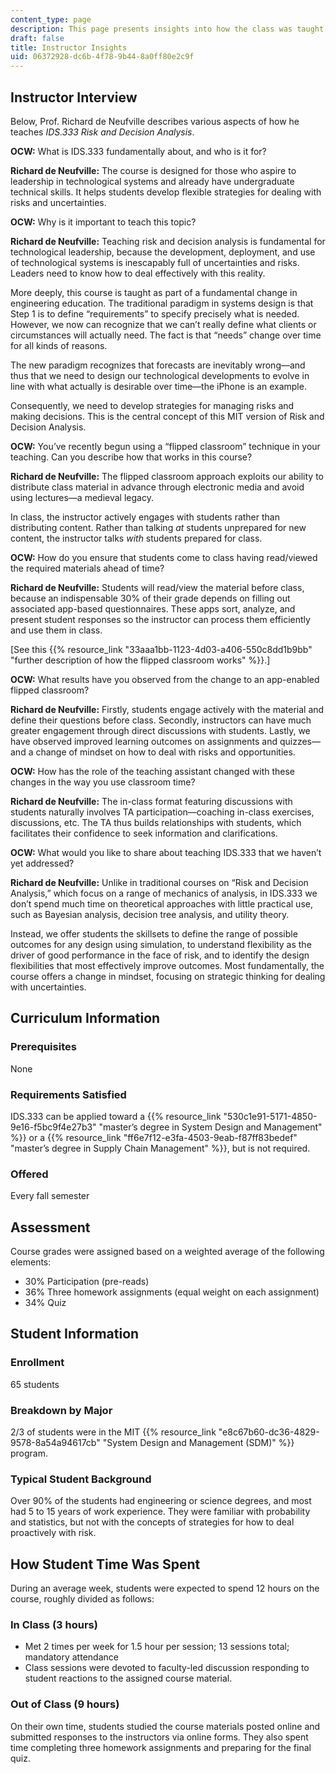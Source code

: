```yaml
---
content_type: page
description: This page presents insights into how the class was taught.
draft: false
title: Instructor Insights
uid: 06372928-dc6b-4f78-9b44-8a0ff80e2c9f
---
```

## Instructor Interview

Below, Prof. Richard de Neufville describes various aspects of how he teaches *IDS.333 Risk and Decision Analysis*.

**OCW:** What is IDS.333 fundamentally about, and who is it for?

**Richard de Neufville:** The course is designed for those who aspire to leadership in technological systems and already have undergraduate technical skills. It helps students develop flexible strategies for dealing with risks and uncertainties.

**OCW:** Why is it important to teach this topic?

**Richard de Neufville:** Teaching risk and decision analysis is fundamental for technological leadership, because the development, deployment, and use of technological systems is inescapably full of uncertainties and risks. Leaders need to know how to deal effectively with this reality. 

More deeply, this course is taught as part of a fundamental change in engineering education. The traditional paradigm in systems design is that Step 1 is to define “requirements” to specify precisely what is needed. However, we now can recognize that we can’t really define what clients or circumstances will actually need. The fact is that “needs” change over time for all kinds of reasons.

The new paradigm recognizes that forecasts are inevitably wrong—and thus that we need to design our technological developments to evolve in line with what actually is desirable over time—the iPhone is an example.

Consequently, we need to develop strategies for managing risks and making decisions. This is the central concept of this MIT version of Risk and Decision Analysis.

**OCW:** You’ve recently begun using a “flipped classroom” technique in your teaching. Can you describe how that works in this course?

**Richard de Neufville:** The flipped classroom approach exploits our ability to distribute class material in advance through electronic media and avoid using lectures—a medieval legacy.

In class, the instructor actively engages with students rather than distributing content. Rather than talking *at* students unprepared for new content, the instructor talks *with* students prepared for class.

**OCW:** How do you ensure that students come to class having read/viewed the required materials ahead of time?

**Richard de Neufville:** Students will read/view the material before class, because an indispensable 30% of their grade depends on filling out associated app-based questionnaires. These apps sort, analyze, and present student responses so the instructor can process them efficiently and use them in class.

\[See this {{% resource_link "33aaa1bb-1123-4d03-a406-550c8dd1b9bb" "further description of how the flipped classroom works" %}}.\] 

**OCW:** What results have you observed from the change to an app-enabled flipped classroom?

**Richard de Neufville:** Firstly, students engage actively with the material and define their questions before class. Secondly, instructors can have much greater engagement through direct discussions with students. Lastly, we have observed improved learning outcomes on assignments and quizzes—and a change of mindset on how to deal with risks and opportunities.

**OCW:** How has the role of the teaching assistant changed with these changes in the way you use classroom time?

**Richard de Neufville:** The in-class format featuring discussions with students naturally involves TA participation—coaching in-class exercises, discussions, etc. The TA thus builds relationships with students, which facilitates their confidence to seek information and clarifications.

**OCW:** What would you like to share about teaching IDS.333 that we haven’t yet addressed?

**Richard de Neufville:** Unlike in traditional courses on “Risk and Decision Analysis,” which focus on a range of mechanics of analysis, in IDS.333 we don’t spend much time on theoretical approaches with little practical use, such as Bayesian analysis, decision tree analysis, and utility theory.

Instead, we offer students the skillsets to define the range of possible outcomes for any design using simulation, to understand flexibility as the driver of good performance in the face of risk, and to identify the design flexibilities that most effectively improve outcomes. Most fundamentally, the course offers a change in mindset, focusing on strategic thinking for dealing with uncertainties.

## Curriculum Information

### Prerequisites

None

### Requirements Satisfied

IDS.333 can be applied toward a {{% resource_link "530c1e91-5171-4850-9e16-f5bc9f4e27b3" "master’s degree in System Design and Management" %}} or a {{% resource_link "ff6e7f12-e3fa-4503-9eab-f87ff83bedef" "master’s degree in Supply Chain Management" %}}, but is not required.

### Offered

Every fall semester

## Assessment

Course grades were assigned based on a weighted average of the following elements:

- 30% Participation (pre-reads)
- 36% Three homework assignments (equal weight on each assignment)
- 34% Quiz 

## Student Information

### Enrollment

65 students

### Breakdown by Major

2/3 of students were in the MIT {{% resource_link "e8c67b60-dc36-4829-9578-8a54a94617cb" "System Design and Management (SDM)" %}} program.

### Typical Student Background

Over 90% of the students had engineering or science degrees, and most had 5 to 15 years of work experience. They were familiar with probability and statistics, but not with the concepts of strategies for how to deal proactively with risk.

## How Student Time Was Spent

During an average week, students were expected to spend 12 hours on the course, roughly divided as follows:

### In Class (3 hours)

- Met 2 times per week for 1.5 hour per session; 13 sessions total; mandatory attendance
- Class sessions were devoted to faculty-led discussion responding to student reactions to the assigned course material.

### Out of Class (9 hours)

On their own time, students studied the course materials posted online and submitted responses to the instructors via online forms. They also spent time completing three homework assignments and preparing for the final quiz.